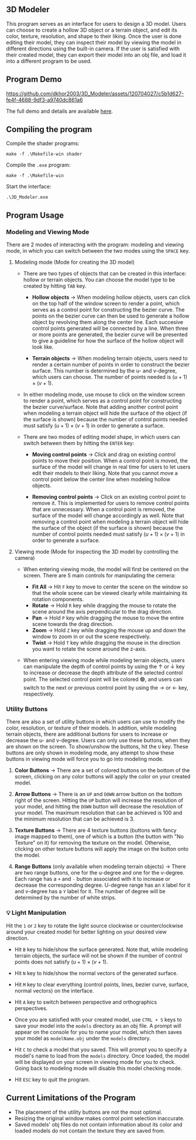 ## 3D Modeler
This program serves as an interface for users to design a 3D model. Users can choose to create a hollow 3D object or a terrain object, and edit its color, texture, resolution, and shape to their liking. Once the user is done editing their model, they can inspect their model by viewing the model in different directions using the built-in camera. If the user is satisfied with their created model, they can export their model into an obj file, and load it into a different program to be used. 

## Program Demo
https://github.com/dkhor2003/3D_Modeler/assets/120704027/c5b1d627-fe4f-4688-9df3-a9740dc861a6 

The full demo and details are available [here](https://www.youtube.com/watch?v=WUpp72sRBaQ).

## Compiling the program

Compile the shader programs:

    make -f .\Makefile-win shader

Compile the `.exe` program:

    make -f .\Makefile-win

Start the interface:

    .\3D_Modeler.exe

## Program Usage

### Modeling and Viewing Mode
There are 2 modes of interacting with the program: modeling and viewing mode, in which you can switch between the two modes using the `SPACE` key. 

1. Modeling mode (Mode for creating the 3D model)
            
    - There are two types of objects that can be created in this interface: hollow or terrain objects. You can choose the model type to be created by hitting `TAB` key. 
            
        - **Hollow objects** &rarr; When modeling hollow objects, users can click on the top half of the window screen to render a point, which serves as a control point for constructing the bezier curve. The points on the bezier curve can then be used to generate a hollow object by revolving them along the center line. Each succesive control points generated will be connected by a line. When three or more points are generated, the bezier curve will be presented to give a guideline for how the surface of the hollow object will look like.
            
        - **Terrain objects** &rarr; When modeling terrain objects, users need to render a certain number of points in order to construct the bezier surface. This number is determined by the u- and v-degree, which users can choose. The number of points needed is $(u + 1) \times (v + 1)$. 

    - In either modeling mode, use mouse to click on the window screen to render a point, which serves as a control point for constructing the bezier curve/surface. Note that adding another control point when modeling a terrain object will hide the surface of the object (if the surface is shown) because the number of control points needed must satisfy $(u + 1) \times (v + 1)$ in order to generate a surface. 
        
    - There are two modes of editing model shape, in which users can switch between them by hitting the `ENTER` key:
            
        - **Moving control points** &rarr; Click and drag on existing control points to move their position. When a control point is moved, the surface of the model will change in real time for users to let users edit their models to their liking. Note that you cannot move a control point below the center line when modeling hollow objects. 
            
        - **Removing control points** &rarr; Click on an existing control point to remove it. This is implemented for users to remove control points that are unnecessary. When a control point is removed, the surface of the model will change accordingly as well. Note that removing a control point when modeling a terrain object will hide the surface of the object (if the surface is shown) because the number of control points needed must satisfy $(u + 1) \times (v + 1)$ in order to generate a surface. 

2. Viewing mode (Mode for inspecting the 3D model by controlling the camera)
    
    - When entering viewing mode, the model will first be centered on the screen. There are 5 main controls for manipulating the cemera:
        
        - **Fit All** &rarr; Hit `F` key to move to center the scene on the window so that the whole scene can be viewed clearly while maintaining its rotation components. 
        - **Rotate** &rarr; Hold `R` key while dragging the mouse to rotate the scene around the axis perpendicular to the drag direction.
        - **Pan** &rarr; Hold `P` key while dragging the mouse to move the entire scene towards the drag direction.
        - **Zoom** &rarr; Hold `Z` key while dragging the mouse up and down the window to zoom in or out the scene respectively.
        - **Twist** &rarr; Hold `T` key while dragging the mouse in the direction you want to rotate the scene around the z-axis. 

    - When entering viewing mode while modeling terrain objects, users can manipulate the depth of control points by using the &uarr; or &darr; key to increase or decrease the depth attribute of the selected control point. The selected control point will be colored &#128994;, and users can switch to the next or previous control point by using the &rarr; or &larr; key, respectively.  

### Utility Buttons
There are also a set of utility buttons in which users can use to modify the color, resolution, or texture of their models. In addition, while modeling terrain objects, there are additional buttons for users to increase or decrease the u- and v-degree. Users can only use these buttons, when they are shown on the screen. To show/unshow the buttons, hit the `U` key. These buttons are only shown in modeling mode, any attempt to show these buttons in viewing mode will force you to go into modeling mode. 
    
1. **Color Buttons** &rarr; There are a set of colored buttons on the bottom of the screen, clicking on any color buttons will apply the color on your created model. 

2. **Arrow Buttons** &rarr; There is an `UP` and `DOWN` arrow button on the bottom right of the screen. Hitting the `UP` button will increase the resolution of your model, and hitting the `DOWN` button will decrease the resolution of your model. The maximum resolution that can be achieved is 100 and the minimum resolution that can be achieved is 3. 

3. **Texture Buttons** &rarr; There are 4 texture buttons (buttons with fancy image mapped to them), one of which is a button (the button with "No Texture" on it) for removing the texture on the model. Otherwise, clicking on other texture buttons will apply the image on the button onto the model. 

4. **Range Buttons** (only available when modeling terrain objects) &rarr; There are two range buttons, one for the u-degree and one for the v-degree. Each range has a `+` and `-` button associated with it to increase or decrease the corresponding degree. U-degree range has an `X` label for it and v-degree has a `Y` label for it. The number of degree will be determined by the number of white strips. 

### :bulb: Light Manipulation
Hit the `1` or `2` key to rotate the light source clockwise or counterclockwise around your created model for better lighting on your desired view direction. 
    
- Hit `B` key to hide/show the surface generated. Note that, while modeling terrain objects, the surface will not be shown if the number of control points does not satisfy $(u + 1) \times (v + 1)$. 

- Hit `N` key to hide/show the normal vectors of the generated surface. 

- Hit `M` key to clear everything (control points, lines, bezier curve, surface, normal vectors) on the interface. 

- Hit `A` key to switch between perspective and orthographics perspectives. 

- Once you are satisfied with your created model, use `CTRL + S` keys to save your model into the `models` directory as an obj file. A prompt will appear on the console for you to name your model, which then saves your model as `modelName.obj` under the `models` directory. 

- Hit `C` to check a model that you saved. This will prompt you to specify a model's name to load from the `models` directory. Once loaded, the model will be displayed on your screen in viewing mode for you to check. Going back to modeling mode will disable this model checking mode. 

- Hit `ESC` key to quit the program.

## Current Limitations of the Program 
- The placement of the utility buttons are not the most optimal. 
- Resizing the original window makes control point selection inaccurate. 
- Saved models' obj files do not contain information about its color and loaded models do not contain the texture they are saved from. 

